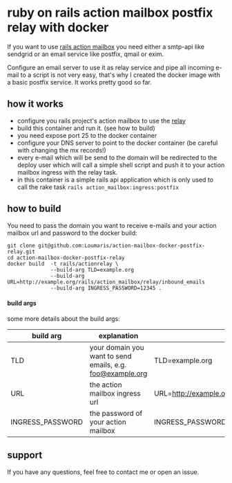 # ruby on rails action mailbox postfix relay with docker

If you want to use [rails action mailbox](https://guides.rubyonrails.org/action_mailbox_basics.html) you need either a smtp-api
like sendgrid or an email service like postfix, qmail or exim.

Configure an email server to use it as relay service and pipe all incoming e-mail to a script is not very easy, that's
why I created the docker image with a basic postfix service. It works pretty good so far.

## how it works

* configure you rails project's action mailbox to use the [relay](https://guides.rubyonrails.org/action_mailbox_basics.html#postfix)
* build this container and run it. (see how to build)
* you need expose port 25 to the docker container
* configure your DNS server to point to the docker container (be careful with changing the mx records!)
* every e-mail which will be send to the domain will be redirected to the deploy user which will call
  a simple shell script and push it to your action mailbox ingress with the relay task.
* in this container is a simple rails api application which is only used to call the rake task `rails action_mailbox:ingress:postfix`

## how to build

You need to pass the domain you want to receive e-mails and your action mailbox url and password to the docker build:

```shell
git clone git@github.com:Loumaris/action-mailbox-docker-postfix-relay.git
cd action-mailbox-docker-postfix-relay
docker build  -t rails/actionrelay \
              --build-arg TLD=example.org
              --build-arg URL=http://example.org/rails/action_mailbox/relay/inbound_emails
              --build-arg INGRESS_PASSWORD=12345 .
```

#### build args

some more details about the build args:

| build arg        | explanation                                               | example                                                          |
|------------------|-----------------------------------------------------------|------------------------------------------------------------------|
| TLD              | your domain you want to send emails, e.g. foo@example.org | TLD=example.org                                                  |
| URL              | the action mailbox ingress url                            | URL=http://example.org/rails/action_mailbox/relay/inbound_emails |
| INGRESS_PASSWORD | the password of your action mailbox                       | INGRESS_PASSWORD=12345                                           |

## support

If you have any questions, feel free to contact me or open an issue.